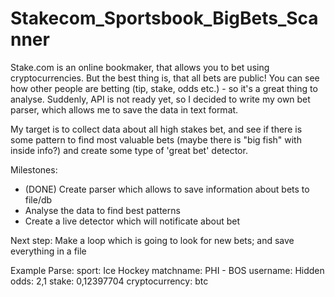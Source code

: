 # Stakecom_Sportsbook_BigBets_Scanner

Stake.com is an online bookmaker, that allows you to bet using cryptocurrencies.
But the best thing is, that all bets are public! 
You can see how other people are betting (tip, stake, odds etc.) - so it's a great thing to analyse. 
Suddenly, API is not ready yet, so I decided to write my own bet parser, which allows me to save the data in text format.

My target is to collect data about all high stakes bet, and see if there is some pattern to find most valuable bets (maybe there is "big fish" with inside info?) and create some type of 'great bet' detector.

Milestones:
- (DONE) Create parser which allows to save information about bets to file/db
- Analyse the data to find best patterns
- Create a live detector which will notificate about bet

Next step: Make a loop which is going to look for new bets; and save everything in a file


Example Parse:
sport: Ice Hockey
matchname: PHI - BOS
username: Hidden
odds: 2,1
stake: 0,12397704
cryptocurrency: btc
